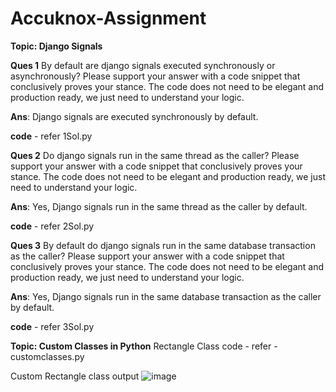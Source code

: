 # Accuknox-Assignment

**Topic: Django Signals**

**Ques 1**
By default are django signals executed synchronously or asynchronously? Please support your answer with a code snippet that conclusively proves your stance. The code does not need to be elegant and production ready, we just need to understand your logic.

**Ans**:
Django signals are executed synchronously by default.

**code** - refer 1Sol.py

**Ques 2**
Do django signals run in the same thread as the caller? Please support your answer with a code snippet that conclusively proves your stance. The code does not need to be elegant and production ready, we just need to understand your logic.

**Ans**: Yes, Django signals run in the same thread as the caller by default.

**code** - refer 2Sol.py

**Ques 3**
By default do django signals run in the same database transaction as the caller? Please support your answer with a code snippet that conclusively proves your stance. The code does not need to be elegant and production ready, we just need to understand your logic.

**Ans**: Yes, Django signals run in the same database transaction as the caller by default.

**code** - refer 3Sol.py

**Topic: Custom Classes in Python**
Rectangle Class code - refer - customclasses.py

Custom Rectangle class output
![image](https://github.com/user-attachments/assets/57dac533-e918-4233-ab2e-563dd6b17425)
